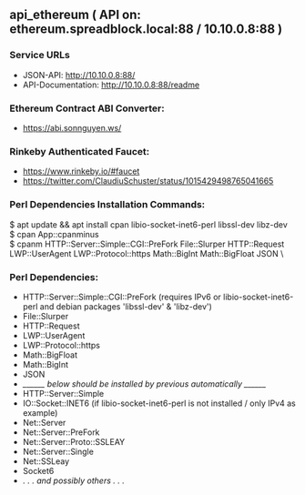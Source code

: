 ## api_ethereum ( API on: ethereum.spreadblock.local:88 / 10.10.0.8:88 )

### Service URLs
* JSON-API: http://10.10.0.8:88/
* API-Documentation: http://10.10.0.8:88/readme

### Ethereum Contract ABI Converter:
 - https://abi.sonnguyen.ws/
 
### Rinkeby Authenticated Faucet:
 - https://www.rinkeby.io/#faucet
 - https://twitter.com/ClaudiuSchuster/status/1015429498765041665


### Perl Dependencies Installation Commands:
 $ apt update && apt install cpan libio-socket-inet6-perl libssl-dev libz-dev \
 $ cpan App::cpanminus \
 $ cpanm HTTP::Server::Simple::CGI::PreFork File::Slurper HTTP::Request LWP::UserAgent LWP::Protocol::https Math::BigInt Math::BigFloat JSON \
 
### Perl Dependencies:
 - HTTP::Server::Simple::CGI::PreFork   (requires IPv6 or libio-socket-inet6-perl and debian packages 'libssl-dev' & 'libz-dev')
 - File::Slurper
 - HTTP::Request
 - LWP::UserAgent
 - LWP::Protocol::https
 - Math::BigFloat
 - Math::BigInt
 - JSON
 - *______ below should be installed by previous automatically ______*
 - HTTP::Server::Simple
 - IO::Socket::INET6  (if libio-socket-inet6-perl is not installed / only IPv4 as example)
 - Net::Server
 - Net::Server::PreFork
 - Net::Server::Proto::SSLEAY
 - Net::Server::Single
 - Net::SSLeay
 - Socket6
 - *. . . and possibly others . . .*
